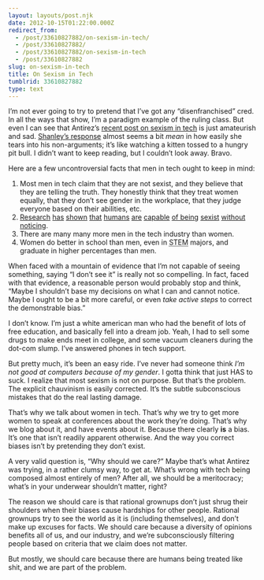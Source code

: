 ```yaml
---
layout: layouts/post.njk
date: 2012-10-15T01:22:00.000Z
redirect_from:
  - /post/33610827882/on-sexism-in-tech/
  - /post/33610827882/
  - /post/33610827882/on-sexism-in-tech
  - /post/33610827882
slug: on-sexism-in-tech
title: On Sexism in Tech
tumblrid: 33610827882
type: text
---
```

<p>I&rsquo;m not ever going to try to pretend that I&rsquo;ve got any &ldquo;disenfranchised&rdquo; cred.  In all the ways that show, I&rsquo;m a paradigm example of the ruling class.  But even I can see that Antirez&rsquo;s <a href="http://antirez.com/post/different-take-sexism-it.html">recent post on sexism in tech</a> is just amateurish and sad.  <a href="http://blog.prettylittlestatemachine.com/blog/2012/10/14/antirez-on-sexism/">Shanley&rsquo;s response</a> almost seems a bit <em>mean</em> in how easily she tears into his non-arguments; it&rsquo;s like watching a kitten tossed to a hungry pit bull.  I didn&rsquo;t want to keep reading, but I couldn&rsquo;t look away.  Bravo.</p>

<p>Here are a few uncontroversial facts that men in tech ought to keep in mind:</p>

<ol><li>Most men in tech claim that they are not sexist, and they believe that they are telling the truth.  They honestly think that they treat women equally, that they don&rsquo;t see gender in the workplace, that they judge everyone based on their abilities, etc.</li>
<li><a href="http://www.nytimes.com/2012/09/30/opinion/sunday/the-myth-of-male-decline.html?pagewanted=2&amp;_r=1&amp;pagewanted=all">Research</a>
<a href="http://cornellsun.com/section/news/content/2008/03/31/report-women-excluded-exec-positions">has</a>
<a href="http://www.timeshighereducation.co.uk/story.asp?storycode=401046">shown</a>
<a href="http://kar.kent.ac.uk/4384/">that</a> 
<a href="http://www.mendeley.com/research/sexism-beautyism-personnel-consultant-decision-making/">humans</a> 
<a href="http://www.highbeam.com/doc/1G1-172777358.html">are</a> 
<a href="http://antimisandry.com/discrimination-sexist-double-standards/my-gender-bending-resume-experiment-39580.html#axzz29K6sER2Z">capable</a>
<a href="http://link.springer.com/article/10.1007/s11199-009-9640-6">of being</a> 
<a href="http://www.wellesleynewsonline.com/yale-study-shows-pervasive-sexism-in-hiring-practices-among-professors-1.2918203#.UHtaFmlQy9E">sexist</a>
<a href="http://ideas.time.com/2012/10/04/womens-inhumanity-to-women/?goback=.gde_1774877_member_172689183">without</a>
<a href="http://www.thefreelibrary.com/Implicit+gender+bias+in+the+legal+profession%3a+an+empirical+study.-a0253626406">noticing</a>.</li>
<li>There are many many more men in the tech industry than women.</li>
<li>Women do better in school than men, even in <abbr title="Science Technology Engineering Mathematics">STEM</abbr> majors, and graduate in higher percentages than men.</li>
</ol><p>When faced with a mountain of evidence that I&rsquo;m not capable of seeing something, saying &ldquo;I don&rsquo;t see it&rdquo; is really not so compelling.  In fact, faced with that evidence, a reasonable person would probably stop and think, &ldquo;Maybe I shouldn&rsquo;t base my decisions on what I can and cannot notice.  Maybe I ought to be a bit more careful, or even <em>take active steps</em> to correct the demonstrable bias.&rdquo;</p>

<p>I don&rsquo;t know.  I&rsquo;m just a white american man who had the benefit of lots of free education, and basically fell into a dream job.  Yeah, I had to sell some drugs to make ends meet in college, and some vacuum cleaners during the dot-com slump.  I&rsquo;ve answered phones in tech support.</p>

<p>But pretty much, it&rsquo;s been an easy ride.  I&rsquo;ve never had someone think <em>I&rsquo;m not good at computers because of my gender</em>.  I gotta think that just HAS to suck.  I realize that most sexism is not on purpose.  But that&rsquo;s the problem.  The explicit chauvinism is easily corrected.  It&rsquo;s the subtle subconscious mistakes that do the real lasting damage.</p>

<p>That&rsquo;s why we talk about women in tech.  That&rsquo;s why we try to get more women to speak at conferences about the work they&rsquo;re doing.  That&rsquo;s why we blog about it, and have events about it.  Because there clearly <strong>is</strong> a bias.  It&rsquo;s one that isn&rsquo;t readily apparent otherwise.  And the way you correct biases isn&rsquo;t by pretending they don&rsquo;t exist.</p>

<p>A very valid question is, &ldquo;Why should we care?&rdquo;  Maybe that&rsquo;s what Antirez was trying, in a rather clumsy way, to get at.  What&rsquo;s wrong with tech being composed almost entirely of men?  After all, we should be a meritocracy; what&rsquo;s in your underwear shouldn&rsquo;t matter, right?</p>

<p>The reason we should care is that rational grownups don&rsquo;t just shrug their shoulders when their biases cause hardships for other people.  Rational grownups try to see the world as it is (including themselves), and don&rsquo;t make up excuses for facts.  We should care because a diversity of opinions benefits all of us, and our industry, and we&rsquo;re subconsciously filtering people based on criteria that we claim does not matter.</p>

<p>But mostly, we should care because there are humans being treated like shit, and we are part of the problem.</p>
